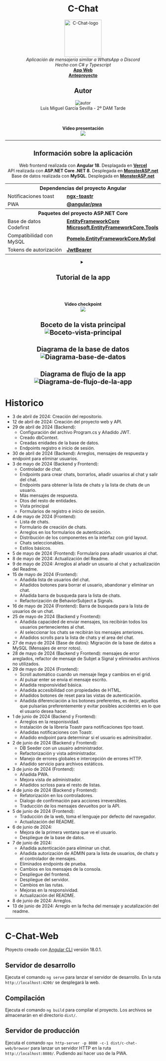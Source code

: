 <h1 align="center">C-Chat</h1>

<p align="center">
  <img src="images/C-Chat_Icon.png" alt="C-Chat-logo" width="120px" height="120px" />
  <br>
  <em>Aplicación de mensajería similar a WhatsApp o Discord
    <br> Hecho con C# y Typescript</em>
  <br>
  <a href="https://c-chat-omega.vercel.app"><strong>App Web</strong></a><br>
  <a href="https://aromatic-tray-733.notion.site/Anteproyecto-C-Chat-0ca065f5e301446fb2b774a35fcd57ec?pvs=4"><strong>Anteproyecto</strong></a>
</p>

<h2 align="center">Autor</h2>
<p align="center">
  <img src="https://github.com/LuisM0112.png?size=150" alt="autor" /><br>
  Luis Miguel García Sevilla - 2º DAM Tarde
</p>

<p align="center">
  <br><br>
  <strong>Vídeo presentación</strong><br>
  <a href="https://www.youtube.com/watch?v=3qTKHDaY6Wc"><img src="https://img.youtube.com/vi/3qTKHDaY6Wc/hqdefault.jpg" /></a>
</p>

---

<h2 align="center">Información sobre la aplicación</h2>
<p align="center">
  Web frontend realizada con <strong>Angular 18</strong>. Desplagada en <a href="https://vercel.com"><strong>Vercel</strong></a><br>
  API realizada con <strong>ASP.NET Core .NET 8</strong>. Desplegada en <a href="https://admin.monsterasp.net"><strong>MonsterASP.net</strong></a><br>
  Base de datos realizada con <strong>MySQL</strong>. Desplegada en <a href="https://admin.monsterasp.net"><strong>MonsterASP.net</strong></a><br>
</p>
<table align="center">
  <tr>
    <th colspan="2">Dependencias del proyecto Angular</th>
  </tr>
  <tr>
    <td>Notificaciones toast</td>
    <td><a href="https://www.npmjs.com/package/ngx-toastr"><strong>ngx-toastr</strong></a><br></td>
  </tr>
  <tr>
    <td>PWA</td>
    <td><a href="https://www.npmjs.com/package/@angular/pwa"><strong>@angular/pwa</strong></a></td>
  </tr>
  <tr>
    <th colspan="2">Paquetes del proyecto ASP.NET Core</th>
  </tr>
  <tr>
    <td>Base de datos Codefirst</td>
    <td><a href="https://www.nuget.org/packages/Microsoft.EntityFrameworkCore"><strong>EntityFrameworkCore</strong></a> <br> <a href="https://www.nuget.org/packages/Microsoft.EntityFrameworkCore.Tools"><strong>Microsoft.EntityFrameworkCore.Tools</strong></a></td>
  </tr>
  <tr>
    <td>Compatibilidad con MySQL</td>
    <td><a href="https://www.nuget.org/packages/Pomelo.EntityFrameworkCore.MySQL/"><strong>Pomelo.EntityFrameworkCore.MySql</strong></a></td>
  </tr>
  <tr>
    <td>Tokens de autorización</td>
    <td><a href="https://www.nuget.org/packages/Microsoft.AspNetCore.Authentication.JwtBearer/"><strong>JwtBearer</strong></a></td>
  </tr>
</table>

<details align="center">
  <summary><h2>Tutorial de la app</h2></summary>
  <h3>Inicio de sesión</h3>
  <img src="images/tutorial/C-Chat_Login.webp" alt="Inicio-de-sesion" />
  <h3>Registro</h3>
  <img src="images/tutorial/C-Chat_Signup.webp" alt="Registro" />
  <h3>Vista principal</h3>
  <img src="images/tutorial/C-Chat_MainView.webp" alt="Vista-principal" />
  <h3>Crear chat</h3>
  <img src="images/tutorial/C-Chat_CreateChat.webp" alt="Crear-un-chat" />
  <h3>Vista chat</h3>
  <img src="images/tutorial/C-Chat_Chat.webp" alt="Vista-de-chat" />
  <h3>Enviar un mensaje</h3>
  <img src="images/tutorial/C-Chat_MessageExample.webp" alt="Ejemplo-de-enviar-mensaje" />
  <h3>Añadir un usuario</h3>
  <img src="images/tutorial/C-Chat_AddUser.webp" alt="Añadir-un-usuario" />
  <h3>Vista lista de usuario</h3>
  <img src="images/tutorial/C-Chat_UserView.webp" alt="Vista-lista-usuarios" />
  <h3>Abandonar un chat</h3>
  <img src="images/tutorial/C-Chat_LeaveChat.webp" alt="Abandonar-un-chat" />
  <h3>Borrar un chat</h3>
  <img src="images/tutorial/C-Chat_DeleteChat.webp" alt="Borrar-un-chat" />
  <h3>Eliminar la cuenta</h3>
  <img src="images/tutorial/C-Chat_DeleteAccount.webp" alt="Eliminar-la-cuenta" />
</details>

<p align="center">
  <br><br>
  <strong>Vídeo checkpoint</strong><br>
  <a href="https://youtu.be/orXuOVBVp4I"><img src="https://img.youtube.com/vi/orXuOVBVp4I/hqdefault.jpg" /></a>
</p>

<h2 align="center">
  Boceto de la vista principal
  <img src="images/sketch/C-Chat_sketch.webp" alt="Boceto-vista-principal" />
</h2>

<h2 align="center">
  Diagrama de la base de datos
  <img src="images/sketch/C-Chat_DBD.webp" alt="Diagrama-base-de-datos" />
</h2>

<h2 align="center">
  Diagrama de flujo de la app
  <img src="images/sketch/C-Chat_Flowchart.webp" alt="Diagrama-de-flujo-de-la-app" />
</h2>

# Historico
- 3 de abril de 2024: Creación del repositorio.
- 12 de abril de 2024: Creación del proyecto web y API.
- 29 de abril de 2024 (Backend):
  - Configuración del archivo Program.cs y Añadido JWT.
  - Creado dbContext.
  - Creadas enidades de la base de datos.
  - Endpoints registro e inicio de sesión.
- 30 de abril de 2024 (Backend): Arreglos, mensajes de respuesta y endpoint para eliminar usuarios.
- 3 de mayo de 2024 (Backend y Frontend):
  - Controlador de chat.
  - Endpoints para crear chats, borrarlos, añadir usuarios al chat y salir del chat.
  - Endpoints para obtener la lista de chats y la lista de chats de un usuario.
  - Más mensajes de respuesta.
  - Dtos del resto de entidades.
  - Vista principal
  - Formularios de registro e inicio de sesión.
- 4 de mayo de 2024 (Frontend):
  - Lista de chats.
  - Formulario de creación de chats.
  - Arreglos en los formularios de autenticación.
  - Distribución de los componentes en la interfaz con grid layout.
  - Chats seleccionables.
  - Estilos básicos.
- 5 de mayo de 2024 (Frontend): Formulario para añadir usuarios al chat.
- 8 de mayo de 2024: Actualización del Readme.
- 9 de mayo de 2024: Arreglos al añadir un usuario al chat y actualización del Readme.
- 15 de mayo de 2024 (Frontend):
  - Añadida lista de usuarios del chat.
  - Añadidos botones para borrar el usuario, abandonar y eliminar un chat.
  - Añadida barra de busqueda para la lista de chats.
  - Refactorización de BehaviorSubject a Signals.
- 16 de mayo de 2024 (Frontend): Barra de busqueda para la lista de usuarios de un chat.
- 25 de mayo de 2024 (Backend y Frontend):
  - Añadida capacided de enviar mensajes, los recibirán todos los usuarios pertenecientes al chat.
  - Al seleccionar los chats se recibirán los mensajes anteriores.
  - Añadidos scrolls para la lista de chats y el area del chat.
- 27 de mayo de 2024 (Base de datos): Migración de la base de datos a MySQL (Mensajes de error rotos).
- 28 de mayo de 2024 (Backend y Frontend): mensajes de error areglados, refactor de mensaje de Subjet a Signal y eliminados archivos no utilizados.
- 29 de mayo de 2024 (Frontend):
  - Scroll automático cuando un mensaje llega y cambios en el grid.
  - Al pulsar enter se envia el mensaje escrito.
  - Añadida responsividad básica.
  - Añadida accesibilidad con propiedades de HTML.
  - Añadidos botones de reset para las vistas de autenticación.
  - Añadida diferenciación a los botones preferentes, es decir, aquellos que pulsarías preferentemente y evitar posibles accidentes en lo que el usuario desea hacer.
- 1 de junio de 2024 (Backend y Frontend):
  - Arreglos en la responisvidad.
  - Instalación de la librería Toastr para notificaciones tipo toast.
  - Añadidas notificaciones con Toastr.
  - Añadido endpoint para determinar si el usuario es adminsitrador.
- 2 de junio de 2024 (Backend y Frontend):
  - DB Seeder con un usuairo administrador.
  - Refactorización y vista administrador.
  - Manejo de errores globales e intercepción de errores HTTP.
  - Añadido servicio para archivos estáticos.
- 3 de junio de 2024 (Frontend):
  - Añadida PWA.
  - Mejora vista de administrador.
  - Añadidos scrloss para el resto de listas.
- 4 de junio de 2024 (Backend y Frontend):
  - Refatorización en los controladores.
  - Dialogo de confirmación para acciones irreversibles.
  - Traducción de los mensajes devueltos por la API.
- 5 de junio de 2024 (Frontend):
  - Traducción de la web, toma el lenguaje por defecto del navegador.
  - Actualización del README.
- 6 de junio de 2024:
  - Mejora de la primera ventana que ve el usuario.
  - Despliegue de la base de datos.
- 7 de junio de 2024:
  - Añadida autenticación para eliminar un chat.
  - Añadida autorización de ADMIN para la lista de usuarios, de chats y el controlador de mensajes.
  - Eliminados endpoints de prueba.
  - Cambios en los mensajes de la consola.
  - Despliegue del frontend.
  - Despliegue del servidor.
  - Cambios en las rutas.
  - Mejoras en la responsividad.
  - Actualización del README.
- 8 de junio de 2024: Arreglos.
- 13 de junio de 2024: Arreglo en la fecha del mensaje y acutalización del readme.

---
# C-Chat-Web

Ptoyecto creado con [Angular CLI](https://github.com/angular/angular-cli) versión 18.0.1.

## Servidor de desarrollo

Ejecuta el comando `ng serve` para lanzar el servidor de desarrollo. En la ruta `http://localhost:4200/` se desplegará la web.

## Compilación

Ejecuta el comando `ng build` para compilar el proyecto. Los archivos se almacenarán en el directorio `dist/`.

## Servidor de producción

Ejecuta el comando `npx http-server -p 8080 -c-1 dist/c-chat-web/browser` para lanzar un servidor HTTP en la ruta `http://localhost:8080/`. Pudiendo así hacer uso de la PWA.
